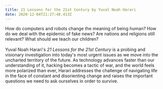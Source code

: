 ```yaml
---
title: 21 Lessons for the 21st Century by Yuval Noah Harari
date: 2020-12-04T21:27:48.413Z
---
```

<!--StartFragment-->

How do computers and robots change the meaning of being human? How do we deal with the epidemic of fake news? Are nations and religions still relevant? What should we teach our children?\
\
Yuval Noah Harari's *21 Lessons for the 21st Century* is a probing and visionary investigation into today's most urgent issues as we move into the uncharted territory of the future. As technology advances faster than our understanding of it, hacking becomes a tactic of war, and the world feels more polarized than ever, Harari addresses the challenge of navigating life in the face of constant and disorienting change and raises the important questions we need to ask ourselves in order to survive.

<!--EndFragment-->